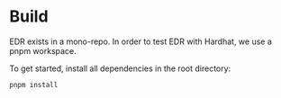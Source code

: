 # Build

EDR exists in a mono-repo. In order to test EDR with Hardhat, we use a pnpm workspace.

To get started, install all dependencies in the root directory:

```bash
pnpm install
```
